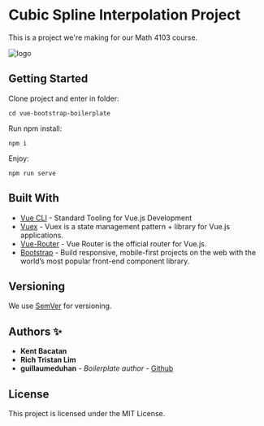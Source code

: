 # Cubic Spline Interpolation Project

This is a project we're making for our Math 4103 course.

![logo](https://repository-images.githubusercontent.com/217154004/11cb2b80-1edf-11eb-95b8-5b50543ffe63)

## Getting Started

Clone project and enter in folder:

```
cd vue-bootstrap-boilerplate
```

Run npm install:

```
npm i
```

Enjoy:

```
npm run serve
```

## Built With

- [Vue CLI](https://cli.vuejs.org/) - Standard Tooling for Vue.js Development
- [Vuex](https://vuex.vuejs.org/) - Vuex is a state management pattern + library for Vue.js applications.
- [Vue-Router](https://router.vuejs.org/) - Vue Router is the official router for Vue.js.
- [Bootstrap](https://getbootstrap.com/) - Build responsive, mobile-first projects on the web with the world’s most popular front-end component library.

## Versioning

We use [SemVer](http://semver.org/) for versioning.

## Authors ✨
- **Kent Bacatan**
- **Rich Tristan Lim**
- **guillaumeduhan** - _Boilerplate author_ - [Github](https://github.com/guillaumeduhan)

## License

This project is licensed under the MIT License.
